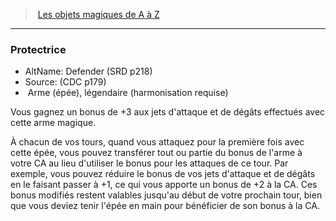 ﻿> [Les objets magiques de A à Z](hd_magicitems_az_les_objets_magiques_de_a_a_z.md)

---

### Protectrice

- AltName: Defender (SRD p218)
- Source: (CDC p179)
-  Arme (épée), légendaire (harmonisation requise)

Vous gagnez un bonus de +3 aux jets d'attaque et de dégâts effectués avec cette arme magique.

À chacun de vos tours, quand vous attaquez pour la première fois avec cette épée, vous pouvez transférer tout ou partie du bonus de l'arme à votre CA au lieu d'utiliser le bonus pour les attaques de ce tour. Par exemple, vous pouvez réduire le bonus de vos jets d'attaque et de dégâts en le faisant passer à +1, ce qui vous apporte un bonus de +2 à la CA. Ces bonus modifiés restent valables jusqu'au début de votre prochain tour, bien que vous deviez tenir l'épée en main pour bénéficier de son bonus à la CA.

